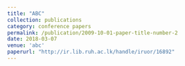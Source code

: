 ```yaml
---
title: "ABC"
collection: publications
category: conference papers
permalink: /publication/2009-10-01-paper-title-number-2
date: 2018-03-07
venue: 'abc'
paperurl: "http://ir.lib.ruh.ac.lk/handle/iruor/16892"
---
```


